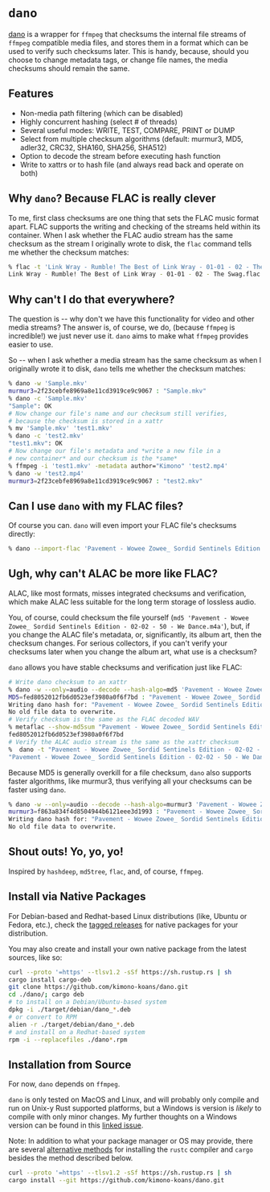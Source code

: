 # `dano`

[dano](https://github.com/kimono-koans/dano) is a wrapper for `ffmpeg` that checksums the internal file streams of `ffmpeg` compatible media files, and stores them in a format which can be used to verify such checksums later.  This is handy, because, should you choose to change metadata tags, or change file names, the media checksums should remain the same.

## Features

* Non-media path filtering (which can be disabled)
* Highly concurrent hashing (select # of threads)
* Several useful modes: WRITE, TEST, COMPARE, PRINT or DUMP
* Select from multiple checksum algorithms (default: murmur3, MD5, adler32, CRC32, SHA160, SHA256, SHA512)
* Option to decode the stream before executing hash function
* Write to xattrs or to hash file (and always read back and operate on both)

## Why `dano`? Because FLAC is really clever

To me, first class checksums are one thing that sets the FLAC music format apart.  FLAC supports the writing and checking of the streams held within its container.  When I ask whether the FLAC audio stream has the same checksum as the stream I originally wrote to disk, the `flac` command tells me whether the checksum matches:

```bash
% flac -t 'Link Wray - Rumble! The Best of Link Wray - 01-01 - 02 - The Swag.flac'
Link Wray - Rumble! The Best of Link Wray - 01-01 - 02 - The Swag.flac: ok
```

## Why can't I do that everywhere?

The question is -- why don't we have this functionality for video and other media streams?  The answer is, of course, we do, (because `ffmpeg` is incredible!) we just never use it.  `dano` aims to make what `ffmpeg` provides easier to use.

So -- when I ask whether a media stream has the same checksum as when I originally wrote it to disk, `dano` tells me whether the checksum matches:

```bash
% dano -w 'Sample.mkv'
murmur3=2f23cebfe8969a8e11cd3919ce9c9067 : "Sample.mkv"
% dano -c 'Sample.mkv'
"Sample": OK
# Now change our file's name and our checksum still verifies,
# because the checksum is stored in a xattr
% mv 'Sample.mkv' 'test1.mkv'
% dano -c 'test2.mkv'
"test1.mkv": OK
# Now change our file's metadata and *write a new file in a 
# new container* and our checksum is the *same*
% ffmpeg -i 'test1.mkv' -metadata author="Kimono" 'test2.mp4'
% dano -w 'test2.mp4'
murmur3=2f23cebfe8969a8e11cd3919ce9c9067 : "test2.mkv"
```
## Can I use `dano` with my FLAC files?

Of course you can.  `dano` will even import your FLAC file's checksums directly:

```bash
% dano --import-flac 'Pavement - Wowee Zowee_ Sordid Sentinels Edition - 02-02 - 50 - We Dance.flac'
```

## Ugh, why can't ALAC be more like FLAC?

ALAC, like most formats, misses integrated checksums and verification, which make ALAC less suitable for the long term storage of lossless audio.

You, of course, could checksum the file yourself (`md5 'Pavement - Wowee Zowee_ Sordid Sentinels Edition - 02-02 - 50 - We Dance.m4a'`), but, if you change the ALAC file's metadata, or, significantly, its album art, then the checksum changes.  For serious collectors, if you can't verify your checksums later when you change the album art, what use is a checksum?

`dano` allows you have stable checksums and verification just like FLAC:

```bash
# Write dano checksum to an xattr
% dano -w --only=audio --decode --hash-algo=md5 'Pavement - Wowee Zowee_ Sordid Sentinels Edition - 02-02 - 50 - We Dance.m4a'
MD5=fed8052012fb6d0523ef3980a0f6f7bd : "Pavement - Wowee Zowee_ Sordid Sentinels Edition - 02-02 - 50 - We Dance.m4a"
Writing dano hash for: "Pavement - Wowee Zowee_ Sordid Sentinels Edition - 02-02 - 50 - We Dance.m4a"
No old file data to overwrite.
# Verify checksum is the same as the FLAC decoded WAV
% metaflac --show-md5sum "Pavement - Wowee Zowee_ Sordid Sentinels Edition - 02-02 - 50 - We Dance.flac"
fed8052012fb6d0523ef3980a0f6f7bd
# Verify the ALAC audio stream is the same as the xattr checksum
%  dano -t "Pavement - Wowee Zowee_ Sordid Sentinels Edition - 02-02 - 50 - We Dance.m4a"
"Pavement - Wowee Zowee_ Sordid Sentinels Edition - 02-02 - 50 - We Dance.m4a": OK
```

Because MD5 is generally overkill for a file checksum, `dano` also supports faster algorithms, like murmur3, thus verifying all your checksums can be faster using `dano`.

```bash
% dano -w --only=audio --decode --hash-algo=murmur3 'Pavement - Wowee Zowee_ Sordid Sentinels Edition - 02-02 - 50 - We Dance.m4a'
murmur3=f863a834f4d8504944b6121eee3d1993 : "Pavement - Wowee Zowee_ Sordid Sentinels Edition - 02-02 - 50 - We Dance.m4a"
Writing dano hash for: "Pavement - Wowee Zowee_ Sordid Sentinels Edition - 02-02 - 50 - We Dance.m4a"
No old file data to overwrite.
```

## Shout outs! Yo, yo, yo!

Inspired by `hashdeep`, `md5tree`, `flac`, and, of course, `ffmpeg`.

## Install via Native Packages

For Debian-based and Redhat-based Linux distributions (like, Ubuntu or Fedora, etc.), check the [tagged releases](https://github.com/kimono-koans/dano/tags) for native packages for your distribution.  

You may also create and install your own native package from the latest sources, like so:

```bash
curl --proto '=https' --tlsv1.2 -sSf https://sh.rustup.rs | sh
cargo install cargo-deb 
git clone https://github.com/kimono-koans/dano.git
cd ./dano/; cargo deb
# to install on a Debian/Ubuntu-based system
dpkg -i ./target/debian/dano_*.deb
# or convert to RPM 
alien -r ./target/debian/dano_*.deb
# and install on a Redhat-based system
rpm -i --replacefiles ./dano*.rpm
```

## Installation from Source

For now, `dano` depends on `ffmpeg`.  

`dano` is only tested on MacOS and Linux, and will probably only compile and run on Unix-y Rust supported platforms, but a Windows is version is *likely* to compile with only minor changes.  My further thoughts on a Windows version can be found in this [linked issue](https://github.com/kimono-koans/dano/issues/3).

Note: In addition to what your package manager or OS may provide, there are several [alternative methods](https://rust-lang.github.io/rustup/installation/other.html) for installing the `rustc` compiler and `cargo` besides the method described below.

```bash
curl --proto '=https' --tlsv1.2 -sSf https://sh.rustup.rs | sh 
cargo install --git https://github.com/kimono-koans/dano.git 
```